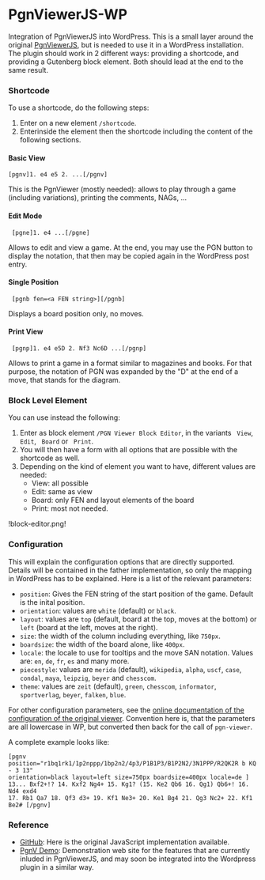 PgnViewerJS-WP
==============

Integration of PgnViewerJS into WordPress. This is a small layer around the original [PgnViewerJS](https://github.com/mliebelt/PgnViewerJS), but is needed to use it in a WordPress installation. The plugin should work in 2 different ways: providing a shortcode, and providing a Gutenberg block element. Both should lead at the end to the same result.

### Shortcode

To use a shortcode, do the following steps:

1. Enter on a new element `/shortcode`.
2. Enterinside the element then the shortcode including the content of the following sections.

#### Basic View ####

    [pgnv]1. e4 e5 2. ...[/pgnv]

This is the PgnViewer (mostly needed): allows to play through a game (including variations),
     printing the comments, NAGs, ...

#### Edit Mode ####

     [pgne]1. e4 ...[/pgne]

Allows to edit and view a game. At the end, you may use the PGN button to display the notation,
     that then may be copied again in the WordPress post entry.

#### Single Position ####

     [pgnb fen=<a FEN string>][/pgnb]

Displays a board position only, no moves.


#### Print View ####

     [pgnp]1. e4 e5D 2. Nf3 Nc6D ...[/pgnp]

Allows to print a game in a format similar to magazines and books. For that purpose, the notation
     of PGN was expanded by the "D" at the end of a move, that stands for the diagram.

### Block Level Element

You can use instead the following:

1. Enter as block element `/PGN Viewer Block Editor`, in the variants ` View`, ` Edit`, ` Board` or ` Print`.
2. You will then have a form with all options that are possible with the shortcode as well.
3. Depending on the kind of element you want to have, different values are needed:
    * View: all possible
    * Edit: same as view
    * Board: only FEN and layout elements of the board
    * Print: most not needed.

!block-editor.png!

### Configuration ###

This will explain the configuration options that are directly supported. Details will be contained in the father implementation, so only the mapping in WordPress has to be explained. Here is a list of the relevant parameters:

* `position`: Gives the FEN string of the start position of the game. Default is the inital position.
* `orientation`: values are `white` (default) or `black`.
* `layout`: values are `top` (default, board at the top, moves at the bottom) or `left` (board at the left, moves at the right).
* `size`: the width of the column including everything, like `750px`.
* `boardsize`: the width of the board alone, like `400px`.
* `locale`: the locale to use for tooltips and the move SAN notation. Values are: `en`, `de`, `fr`, `es` and many more.
* `piecestyle`: values are `merida` (default), `wikipedia`, `alpha`, `uscf`, `case`, `condal`, `maya`, `leipzig`, `beyer` and `chesscom`.
* `theme`: values are `zeit` (default), `green`, `chesscom`, `informator`, `sportverlag`, `beyer`, `falken`, `blue`.

For other configuration parameters, see the [online documentation of the configuration of the original viewer](https://mliebelt.github.io/pgn-viewer/docu.html). Convention here is, that the parameters are all lowercase in WP, but converted then back for the call of `pgn-viewer`.

A complete example looks like:

    [pgnv position="r1bq1rk1/1p2nppp/1bp2n2/4p3/P1B1P3/B1P2N2/3N1PPP/R2QK2R b KQ - 3 13"
    orientation=black layout=left size=750px boardsize=400px locale=de ]
    13... Bxf2+!? 14. Kxf2 Ng4+ 15. Kg1? (15. Ke2 Qb6 16. Qg1) Qb6+! 16. Nd4 exd4
    17. Rb1 Qa7 18. Qf3 d3+ 19. Kf1 Ne3+ 20. Ke1 Bg4 21. Qg3 Nc2+ 22. Kf1 Be2# [/pgnv]

### Reference ###

* [GitHub](https://github.com/mliebelt/PgnViewerJS): Here is the original JavaScript implementation available.
* [PgnV Demo](https://mliebelt.github.io/PgnViewerJS/examples.html#1000): Demonstration web site for the features that are currently inluded in PgnViewerJS, and may soon be integrated into the Wordpress plugin in a similar way.
